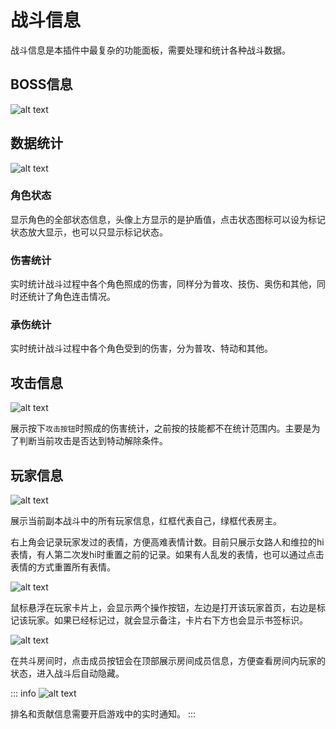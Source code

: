 # 战斗信息

战斗信息是本插件中最复杂的功能面板，需要处理和统计各种战斗数据。

## BOSS信息

![alt text](/assets/img/combat-img1.png)

## 数据统计

![alt text](/assets/img/combat-img2.png)

### 角色状态

显示角色的全部状态信息，头像上方显示的是护盾值，点击状态图标可以设为标记状态放大显示，也可以只显示标记状态。

### 伤害统计

实时统计战斗过程中各个角色照成的伤害，同样分为普攻、技伤、奥伤和其他，同时还统计了角色连击情况。

### 承伤统计

实时统计战斗过程中各个角色受到的伤害，分为普攻、特动和其他。

## 攻击信息

![alt text](/assets/img/combat-img3.png)

展示按下`攻击按钮`时照成的伤害统计，之前按的技能都不在统计范围内。主要是为了判断当前攻击是否达到特动解除条件。

## 玩家信息

![alt text](/assets/img/combat-img4.png)

展示当前副本战斗中的所有玩家信息，红框代表自己，绿框代表房主。

右上角会记录玩家发过的表情，方便高难表情计数。目前只展示女路人和维拉的hi表情，有人第二次发hi时重置之前的记录。如果有人乱发的表情，也可以通过点击表情的方式重置所有表情。

![alt text](/assets/img/combat-img5.png)

鼠标悬浮在玩家卡片上，会显示两个操作按钮，左边是打开该玩家首页，右边是标记该玩家。如果已经标记过，就会显示备注，卡片右下方也会显示书签标识。

![alt text](/assets/img/combat-img6.png)

在共斗房间时，点击成员按钮会在顶部展示房间成员信息，方便查看房间内玩家的状态，进入战斗后自动隐藏。

::: info
![alt text](/assets/img/combat-img7.png)

排名和贡献信息需要开启游戏中的实时通知。
:::
